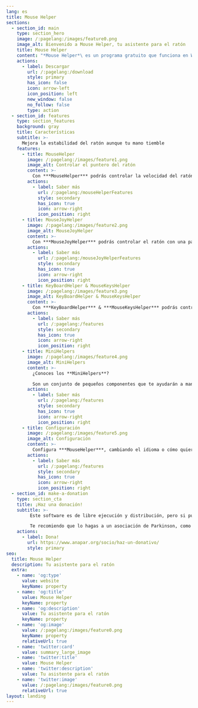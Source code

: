 ```yaml
---
lang: es
title: Mouse Helper
sections:
  - section_id: main
    type: section_hero
    image: /:pagelang:/images/feature0.png
    image_alt: Bienvenido a Mouse Helper, tu asistente para el ratón
    title: Mouse Helper
    content: "*Mouse Helper*\ es un programa gratuito que funciona en Windows (7 en adelante), y que te ayudará a mejorar el manejo con el ratón"
    actions:
      - label: Descargar
        url: /:pagelang:/download
        style: primary
        has_icon: false
        icon: arrow-left
        icon_position: left
        new_window: false
        no_follow: false
        type: action
  - section_id: features
    type: section_features
    background: gray
    title: Características
    subtitle: >-
      Mejora la estabilidad del ratón aunque tu mano tiemble
    features:
      - title: MouseHelper
        image: /:pagelang:/images/feature1.png
        image_alt: Controlar el puntero del ratón
        content: >-
          Con ***MouseHelper*** podrás controlar la velocidad del ratón, el tiempo de pulsación de sus botones o las operaciones de arrastrar y soltar
        actions:
          - label: Saber más
            url: /:pagelang:/mouseHelperFeatures
            style: secondary
            has_icon: true
            icon: arrow-right
            icon_position: right
      - title: MouseJoyHelper
        image: /:pagelang:/images/feature2.png
        image_alt: MouseJoyHelper
        content: >-
          Con ***MouseJoyHelper*** podrás controlar el ratón con una palanca de juego (JoyStick)
        actions:
          - label: Saber más
            url: /:pagelang:/mouseJoyHelperFeatures
            style: secondary
            has_icon: true
            icon: arrow-right
            icon_position: right
      - title: KeyBoardHelper & MouseKeysHelper
        image: /:pagelang:/images/feature3.png
        image_alt: KeyBoardHelper & MouseKeysHelper
        content: >-
          Con ***KeyBoardHelper*** & ***MouseKeysHelper*** podrás controlar las pulsaciones de las teclas, y mover el ratón con el teclado
        actions:
          - label: Saber más
            url: /:pagelang:/features
            style: secondary
            has_icon: true
            icon: arrow-right
            icon_position: right
      - title: MiniHelpers
        image: /:pagelang:/images/feature4.png
        image_alt: MiniHelpers
        content: >-
          ¿Conoces los **MiniHelpers**?

          Son un conjunto de pequeños componentes que te ayudarán a manejar mejor tu ratón o tu JoyStick
        actions:
          - label: Saber más
            url: /:pagelang:/features
            style: secondary
            has_icon: true
            icon: arrow-right
            icon_position: right
      - title: Configuración
        image: /:pagelang:/images/feature5.png
        image_alt: Configuración
        content: >-
          Configura ***MouseHelper***, cambiando el idioma o cómo quieres que se inicie al arrancar Windows
        actions:
          - label: Saber más
            url: /:pagelang:/features
            style: secondary
            has_icon: true
            icon: arrow-right
            icon_position: right
  - section_id: make-a-donation
    type: section_cta
    title: ¡Haz una donación!
    subtitle: >-
         Este software es de libre ejecución y distribución, pero si puedes haz una donación a cualquiera asociación de ayuda si lo encuentras de utilidad.

         Te recomiendo que lo hagas a un asociación de Parkinson, como [ANAPAR](http://www.anapar.org/) o la [Federación Española de Parkinson](https://www.esparkinson.es/)
    actions:
      - label: Dona!
        url: https://www.anapar.org/socio/haz-un-donativo/
        style: primary
seo:
  title: Mouse Helper
  description: Tu asistente para el ratón
  extra:
    - name: 'og:type'
      value: website
      keyName: property
    - name: 'og:title'
      value: Mouse Helper
      keyName: property
    - name: 'og:description'
      value: Tu asistente para el ratón
      keyName: property
    - name: 'og:image'
      value: /:pagelang:/images/feature0.png
      keyName: property
      relativeUrl: true
    - name: 'twitter:card'
      value: summary_large_image
    - name: 'twitter:title'
      value: Mouse Helper
    - name: 'twitter:description'
      value: Tu asistente para el ratón
    - name: 'twitter:image'
      value: /:pagelang:/images/feature0.png
      relativeUrl: true
layout: landing
---
```

